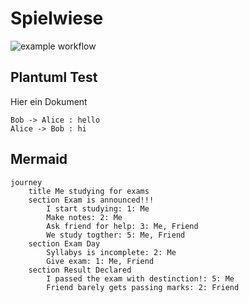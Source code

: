 # Spielwiese


![example workflow](https://github.com/SvenOleLuxMD/Spielwiese/actions/workflows/dependencies.yml/badge.svg)




## Plantuml Test

Hier ein Dokument

```plantuml
Bob -> Alice : hello
Alice -> Bob : hi
```


## Mermaid

```mermaid
journey
	title Me studying for exams
	section Exam is announced!!!
		I start studying: 1: Me
		Make notes: 2: Me
		Ask friend for help: 3: Me, Friend
		We study togther: 5: Me, Friend
	section Exam Day
		Syllabys is incomplete: 2: Me
		Give exam: 1: Me, Friend
	section Result Declared
		I passed the exam with destinction!: 5: Me
		Friend barely gets passing marks: 2: Friend
```
